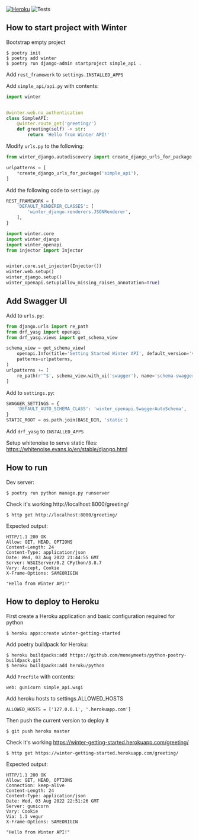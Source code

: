 [![Heroku](https://pyheroku-badge.herokuapp.com/?app=winter-getting-started)](https://winter-getting-started.herokuapp.com/)
![Tests](https://github.com/WinterFramework/winter-getting-started/actions/workflows/test.yml/badge.svg?event=push)

How to start project with Winter
--------------------------------
Bootstrap empty project
```shell
$ poetry init
$ poetry add winter
$ poetry run django-admin startproject simple_api .
```

Add `rest_framework` to `settings.INSTALLED_APPS`

Add `simple_api/api.py` with contents:
```python
import winter


@winter.web.no_authentication
class SimpleAPI:
    @winter.route_get('greeting/')
    def greeting(self) -> str:
        return 'Hello from Winter API!'
```

Modify `urls.py` to the following:
```python
from winter_django.autodiscovery import create_django_urls_for_package

urlpatterns = [
    *create_django_urls_for_package('simple_api'),
]
```

Add the following code to `settings.py`
```python
REST_FRAMEWORK = {
    'DEFAULT_RENDERER_CLASSES': [
        'winter_django.renderers.JSONRenderer',
    ],
}

import winter.core
import winter_django
import winter_openapi
from injector import Injector


winter.core.set_injector(Injector())
winter.web.setup()
winter_django.setup()
winter_openapi.setup(allow_missing_raises_annotation=True)
```

Add Swagger UI
--------------

Add to `urls.py`:
```python
from django.urls import re_path
from drf_yasg import openapi
from drf_yasg.views import get_schema_view

schema_view = get_schema_view(
    openapi.Info(title='Getting Started Winter API', default_version='v1'),
    patterns=urlpatterns,
)
urlpatterns += [
    re_path(r'^$', schema_view.with_ui('swagger'), name='schema-swagger-ui'),
]
```

Add to `settings.py`:
```python
SWAGGER_SETTINGS = {
    'DEFAULT_AUTO_SCHEMA_CLASS': 'winter_openapi.SwaggerAutoSchema',
}
STATIC_ROOT = os.path.join(BASE_DIR, 'static')
```

Add `drf_yasg` to `INSTALLED_APPS`

Setup whitenoise to serve static files: https://whitenoise.evans.io/en/stable/django.html

How to run
----------

Dev server:
```shell
$ poetry run python manage.py runserver
```

Check it's working http://localhost:8000/greeting/

```shell
$ http get http://localhost:8000/greeting/
```

Expected output:
```
HTTP/1.1 200 OK
Allow: GET, HEAD, OPTIONS
Content-Length: 24
Content-Type: application/json
Date: Wed, 03 Aug 2022 21:44:55 GMT
Server: WSGIServer/0.2 CPython/3.8.7
Vary: Accept, Cookie
X-Frame-Options: SAMEORIGIN

"Hello from Winter API!"
```

How to deploy to Heroku
-----------------------
First create a Heroku application and basic configuration required for python

```shell
$ heroku apps:create winter-getting-started
```

Add poetry buildpack for Heroku:
```shell
$ heroku buildpacks:add https://github.com/moneymeets/python-poetry-buildpack.git
$ heroku buildpacks:add heroku/python
```

Add `Procfile` with contents:
```
web: gunicorn simple_api.wsgi
```

Add heroku hosts to settings.ALLOWED_HOSTS
```
ALLOWED_HOSTS = ['127.0.0.1', '.herokuapp.com']
```

Then push the current version to deploy it

```shell
$ git push heroku master
```

Check it's working https://winter-getting-started.herokuapp.com/greeting/
```shell
$ http get https://winter-getting-started.herokuapp.com/greeting/
```

Expected output:
```
HTTP/1.1 200 OK 
Allow: GET, HEAD, OPTIONS
Connection: keep-alive
Content-Length: 24
Content-Type: application/json
Date: Wed, 03 Aug 2022 22:51:26 GMT
Server: gunicorn
Vary: Cookie
Via: 1.1 vegur
X-Frame-Options: SAMEORIGIN

"Hello from Winter API!"
```
